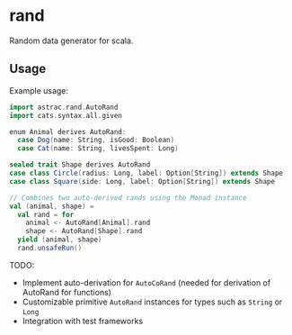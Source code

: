 # rand

Random data generator for scala.

## Usage

Example usage:

```scala
import astrac.rand.AutoRand
import cats.syntax.all.given

enum Animal derives AutoRand:
  case Dog(name: String, isGood: Boolean)
  case Cat(name: String, livesSpent: Long)

sealed trait Shape derives AutoRand
case class Circle(radius: Long, label: Option[String]) extends Shape
case class Square(side: Long, label: Option[String]) extends Shape

// Combines two auto-derived rands using the Monad instance
val (animal, shape) =
  val rand = for
    animal <- AutoRand[Animal].rand
    shape <- AutoRand[Shape].rand
  yield (animal, shape)
  rand.unsafeRun()
```

TODO:

* Implement auto-derivation for `AutoCoRand` (needed for derivation of AutoRand for functions)
* Customizable primitive `AutoRand` instances for types such as `String` or `Long`
* Integration with test frameworks
